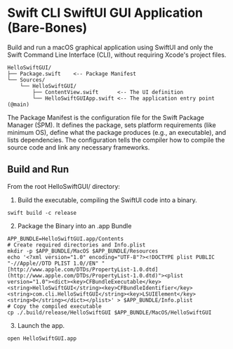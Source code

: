 # Swift CLI SwiftUI GUI Application (Bare-Bones)

Build and run a macOS graphical application using SwiftUI and only the Swift Command Line Interface (CLI), without requiring Xcode's project files.

```
HelloSwiftGUI/
├── Package.swift    <-- Package Manifest
└── Sources/
    └── HelloSwiftGUI/
        ├── ContentView.swift      <-- The UI definition
        └── HelloSwiftGUIApp.swift <-- The application entry point (@main)
```

The Package Manifest is the configuration file for the Swift Package Manager (SPM).  It defines the package, sets platform requirements (like minimum OS), define what the package produces (e.g., an executable), and lists dependencies.  The configuration tells the compiler how to compile the source code and link any necessary frameworks.

## Build and Run 

From the root HelloSwiftGUI/ directory:

1. Build the executable, compiling the SwiftUI code into a binary.

`swift build -c release`

2. Package the Binary into an .app Bundle

```
APP_BUNDLE=HelloSwiftGUI.app/Contents
# Create required directories and Info.plist
mkdir -p $APP_BUNDLE/MacOS $APP_BUNDLE/Resources
echo '<?xml version="1.0" encoding="UTF-8"?><!DOCTYPE plist PUBLIC "-//Apple//DTD PLIST 1.0//EN" "[http://www.apple.com/DTDs/PropertyList-1.0.dtd](http://www.apple.com/DTDs/PropertyList-1.0.dtd)"><plist version="1.0"><dict><key>CFBundleExecutable</key><string>HelloSwiftGUI</string><key>CFBundleIdentifier</key><string>com.cli.HelloSwiftGUI</string><key>LSUIElement</key><string>0</string></dict></plist>' > $APP_BUNDLE/Info.plist
# Copy the compiled executable
cp ./.build/release/HelloSwiftGUI $APP_BUNDLE/MacOS/HelloSwiftGUI
```

3. Launch the app.

`open HelloSwiftGUI.app`

